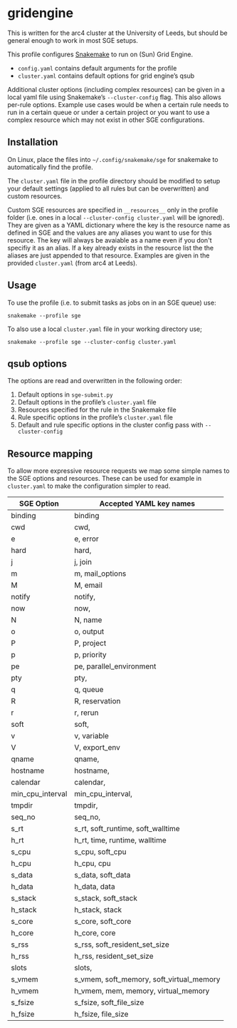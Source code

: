 # gridengine

This is written for the arc4 cluster at the University of Leeds, but should be general enough to work in most SGE setups.

This profile configures [Snakemake](https://snakemake.readthedocs.io/en/stable/) to run on (Sun) Grid Engine.

- `config.yaml` contains default arguments for the profile
- `cluster.yaml` contains default options for grid engine’s qsub

Additional cluster options (including complex resources) can be given in a local yaml file using Snakemake’s `--cluster-config` flag. This also allows per-rule options. Example use cases would be when a certain rule needs to run in a certain queue or under a certain project or you want to use a complex resource which may not exist in other SGE configurations.

## Installation

On Linux, place the files into `~/.config/snakemake/sge` for snakemake to automatically find the profile.

The `cluster.yaml` file in the profile directory should be modified to setup your default settings (applied to all rules but can be overwritten) and custom resources.

Custom SGE resources are specified in `__resources__` only in the profile folder (i.e. ones in a local `--cluster-config cluster.yaml` will be ignored). They are given as a YAML dictionary where the key is the resource name as defined in SGE and the values are any aliases you want to use for this resource. The key will always be avaiable as a name even if you don't specifiy it as an alias. If a key already exists in the resource list the the aliases are just appended to that resource. Examples are given in the provided `cluster.yaml` (from arc4 at Leeds).

## Usage

To use the profile (i.e. to submit tasks as jobs on in an SGE queue) use:

`snakemake --profile sge`

To also use a local `cluster.yaml` file in your working directory use;

`snakemake --profile sge --cluster-config cluster.yaml`

## qsub options

The options are read and overwritten in the following order:

1. Default options in `sge-submit.py`
2. Default options in the profile’s `cluster.yaml` file
3. Resources specified for the rule in the Snakemake file
4. Rule specific options in the profile’s `cluster.yaml` file
5. Default and rule specific options in the cluster config pass with `--cluster-config`

## Resource mapping

To allow more expressive resource requests we map some simple names to the SGE options and resources. These can be used for example in `cluster.yaml` to make the configuration simpler to read.


| SGE Option       | Accepted YAML key names                   |
| -----------------|-------------------------------------------| 
| binding          | binding                                   |
| cwd              | cwd,                                      |
| e                | e, error                                  |
| hard             | hard,                                     |
| j                | j, join                                   |
| m                | m, mail_options                           |
| M                | M, email                                  |
| notify           | notify,                                   |
| now              | now,                                      |
| N                | N, name                                   |
| o                | o, output                                 |
| P                | P, project                                |
| p                | p, priority                               |
| pe               | pe, parallel_environment                  |
| pty              | pty,                                      |
| q                | q, queue                                  |
| R                | R, reservation                            |
| r                | r, rerun                                  |
| soft             | soft,                                     |
| v                | v, variable                               | 
| V                | V, export_env                             |
| qname            | qname,                                    |
| hostname         | hostname,                                 |
| calendar         | calendar,                                 |
| min_cpu_interval | min_cpu_interval,                         |
| tmpdir           | tmpdir,                                   |
| seq_no           | seq_no,                                   |
| s_rt             | s_rt, soft_runtime, soft_walltime         |
| h_rt             | h_rt, time, runtime, walltime             |
| s_cpu            | s_cpu, soft_cpu                           |
| h_cpu            | h_cpu, cpu                                |
| s_data           | s_data, soft_data                         |
| h_data           | h_data, data                              |
| s_stack          | s_stack, soft_stack                       |
| h_stack          | h_stack, stack                            |           
| s_core           | s_core, soft_core                         |
| h_core           | h_core, core                              |
| s_rss            | s_rss, soft_resident_set_size             |
| h_rss            | h_rss, resident_set_size                  |
| slots            | slots,                                    |
| s_vmem           | s_vmem, soft_memory,  soft_virtual_memory | 
| h_vmem           | h_vmem, mem, memory,  virtual_memory      | 
| s_fsize          | s_fsize, soft_file_size                   |
| h_fsize          | h_fsize, file_size                        |
